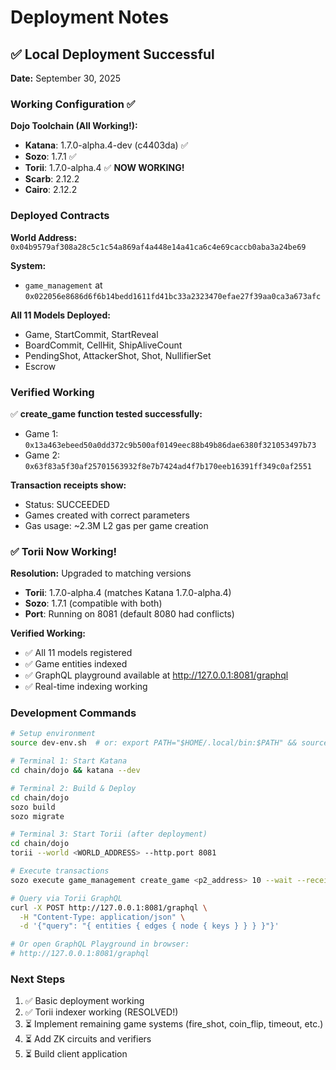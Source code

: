 # Deployment Notes

## ✅ Local Deployment Successful

**Date:** September 30, 2025

### Working Configuration ✅

**Dojo Toolchain (All Working!):**

- **Katana**: 1.7.0-alpha.4-dev (c4403da) ✅
- **Sozo**: 1.7.1 ✅
- **Torii**: 1.7.0-alpha.4 ✅ **NOW WORKING!**
- **Scarb**: 2.12.2
- **Cairo**: 2.12.2

### Deployed Contracts

**World Address:** `0x04b9579af308a28c5c1c54a869af4a448e14a41ca6c4e69caccb0aba3a24be69`

**System:**

- `game_management` at `0x022056e8686d6f6b14bedd1611fd41bc33a2323470efae27f39aa0ca3a673afc`

**All 11 Models Deployed:**

- Game, StartCommit, StartReveal
- BoardCommit, CellHit, ShipAliveCount
- PendingShot, AttackerShot, Shot, NullifierSet
- Escrow

### Verified Working

✅ **create_game function tested successfully:**

- Game 1: `0x13a463ebeed50a0dd372c9b500af0149eec88b49b86dae6380f321053497b73`
- Game 2: `0x63f83a5f30af25701563932f8e7b7424ad4f7b170eeb16391ff349c0af2551`

**Transaction receipts show:**

- Status: SUCCEEDED
- Games created with correct parameters
- Gas usage: ~2.3M L2 gas per game creation

### ✅ Torii Now Working!

**Resolution:** Upgraded to matching versions

- **Torii**: 1.7.0-alpha.4 (matches Katana 1.7.0-alpha.4)
- **Sozo**: 1.7.1 (compatible with both)
- **Port**: Running on 8081 (default 8080 had conflicts)

**Verified Working:**

- ✅ All 11 models registered
- ✅ Game entities indexed
- ✅ GraphQL playground available at http://127.0.0.1:8081/graphql
- ✅ Real-time indexing working

### Development Commands

```bash
# Setup environment
source dev-env.sh  # or: export PATH="$HOME/.local/bin:$PATH" && source ~/.dojo/env

# Terminal 1: Start Katana
cd chain/dojo && katana --dev

# Terminal 2: Build & Deploy
cd chain/dojo
sozo build
sozo migrate

# Terminal 3: Start Torii (after deployment)
cd chain/dojo
torii --world <WORLD_ADDRESS> --http.port 8081

# Execute transactions
sozo execute game_management create_game <p2_address> 10 --wait --receipt

# Query via Torii GraphQL
curl -X POST http://127.0.0.1:8081/graphql \
  -H "Content-Type: application/json" \
  -d '{"query": "{ entities { edges { node { keys } } } }"}'

# Or open GraphQL Playground in browser:
# http://127.0.0.1:8081/graphql
```

### Next Steps

1. ✅ Basic deployment working
2. ✅ Torii indexer working (RESOLVED!)
3. ⏳ Implement remaining game systems (fire_shot, coin_flip, timeout, etc.)
4. ⏳ Add ZK circuits and verifiers
5. ⏳ Build client application
